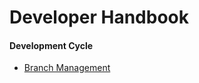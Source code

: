 # Developer Handbook

#### Development Cycle 
- [Branch Management][df1]

[df1]: </developerHandbook/branchmanagement.md>


